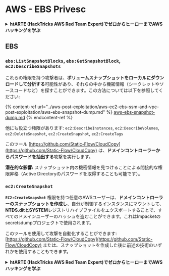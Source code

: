 # AWS - EBS Privesc

<details>

<summary><strong>htARTE (HackTricks AWS Red Team Expert)でゼロからヒーローまでAWSハッキングを学ぶ</strong></summary>

HackTricksをサポートする他の方法:

* **HackTricksにあなたの会社を広告したい**、または**HackTricksをPDFでダウンロードしたい**場合は、[**サブスクリプションプラン**](https://github.com/sponsors/carlospolop)をチェックしてください！
* [**公式PEASS & HackTricksグッズ**](https://peass.creator-spring.com)を入手する
* [**The PEASS Family**](https://opensea.io/collection/the-peass-family)を発見する、私たちの独占的な[**NFTs**](https://opensea.io/collection/the-peass-family)のコレクション
* 💬 [**Discordグループ**](https://discord.gg/hRep4RUj7f)に**参加する**か、[**telegramグループ**](https://t.me/peass)に参加するか、**Twitter** 🐦 [**@carlospolopm**](https://twitter.com/carlospolopm)を**フォローする**。
* [**HackTricks**](https://github.com/carlospolop/hacktricks)と[**HackTricks Cloud**](https://github.com/carlospolop/hacktricks-cloud)のgithubリポジトリにPRを提出して、あなたのハッキングのコツを共有する。

</details>

## EBS

### `ebs:ListSnapshotBlocks`, `ebs:GetSnapshotBlock`, `ec2:DescribeSnapshots`

これらの権限を持つ攻撃者は、**ボリュームスナップショットをローカルにダウンロードして分析する**可能性があり、それらの中から機密情報（シークレットやソースコードなど）を探すことができます。この方法については以下を参照してください:

{% content-ref url="../aws-post-exploitation/aws-ec2-ebs-ssm-and-vpc-post-exploitation/aws-ebs-snapshot-dump.md" %}
[aws-ebs-snapshot-dump.md](../aws-post-exploitation/aws-ec2-ebs-ssm-and-vpc-post-exploitation/aws-ebs-snapshot-dump.md)
{% endcontent-ref %}

他にも役立つ権限があります: `ec2:DescribeInstances`, `ec2:DescribeVolumes`, `ec2:DeleteSnapshot`, `ec2:CreateSnapshot`, `ec2:CreateTags`

このツール [https://github.com/Static-Flow/CloudCopy](https://github.com/Static-Flow/CloudCopy) は、**ドメインコントローラーからパスワードを抽出する**攻撃を実行します。

**潜在的な影響:** スナップショット内の機密情報を見つけることによる間接的な権限昇格（Active Directoryのパスワードを取得することも可能です）。

### **`ec2:CreateSnapshot`**

**`EC2:CreateSnapshot`** 権限を持つ任意のAWSユーザーは、**ドメインコントローラーのスナップショットを作成し**、自分が制御するインスタンスにマウントして、**NTDS.ditとSYSTEM**レジストリハイブファイルをエクスポートすることで、すべてのドメインユーザーのハッシュを盗むことができます。これはImpacketのsecretsdumpプロジェクトで使用されます。

このツールを使用して攻撃を自動化することができます: [https://github.com/Static-Flow/CloudCopy](https://github.com/Static-Flow/CloudCopy) または、スナップショットを作成した後に前述の技術のいずれかを使用することもできます。

<details>

<summary><strong>htARTE (HackTricks AWS Red Team Expert)でゼロからヒーローまでAWSハッキングを学ぶ</strong></summary>

HackTricksをサポートする他の方法:

* **HackTricksにあなたの会社を広告したい**、または**HackTricksをPDFでダウンロードしたい**場合は、[**サブスクリプションプラン**](https://github.com/sponsors/carlospolop)をチェックしてください！
* [**公式PEASS & HackTricksグッズ**](https://peass.creator-spring.com)を入手する
* [**The PEASS Family**](https://opensea.io/collection/the-peass-family)を発見する、私たちの独占的な[**NFTs**](https://opensea.io/collection/the-peass-family)のコレクション
* 💬 [**Discordグループ**](https://discord.gg/hRep4RUj7f)に**参加する**か、[**telegramグループ**](https://t.me/peass)に参加するか、**Twitter** 🐦 [**@carlospolopm**](https://twitter.com/carlospolopm)を**フォローする**。
* [**HackTricks**](https://github.com/carlospolop/hacktricks)と[**HackTricks Cloud**](https://github.com/carlospolop/hacktricks-cloud)のgithubリポジトリにPRを提出して、あなたのハッキングのコツを共有する。

</details>

